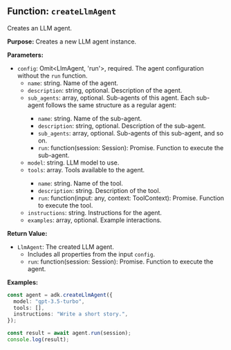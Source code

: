 ## Function: `createLlmAgent`

Creates an LLM agent.

**Purpose:**
Creates a new LLM agent instance.

**Parameters:**
- `config`: Omit<LlmAgent, 'run'>, required. The agent configuration without the `run` function.
  - `name`: string. Name of the agent.
  - `description`: string, optional. Description of the agent.
  - `sub_agents`: array<BaseAgent>, optional. Sub-agents of this agent. Each sub-agent follows the same structure as a regular agent:
    - `name`: string. Name of the sub-agent.
    - `description`: string, optional. Description of the sub-agent.
    - `sub_agents`: array<BaseAgent>, optional. Sub-agents of this sub-agent, and so on.
    - `run`: function(session: Session): Promise<any>. Function to execute the sub-agent.
  - `model`: string. LLM model to use.
  - `tools`: array<Tool>. Tools available to the agent.
    - `name`: string. Name of the tool.
    - `description`: string. Description of the tool.
    - `run`: function(input: any, context: ToolContext): Promise<any>. Function to execute the tool.
  - `instructions`: string. Instructions for the agent.
  - `examples`: array<string>, optional. Example interactions.

**Return Value:**
- `LlmAgent`: The created LLM agent.
  - Includes all properties from the input `config`.
  - `run`: function(session: Session): Promise<any>. Function to execute the agent.

**Examples:**
```typescript
const agent = adk.createLlmAgent({
  model: "gpt-3.5-turbo",
  tools: [],
  instructions: "Write a short story.",
});

const result = await agent.run(session);
console.log(result);
```